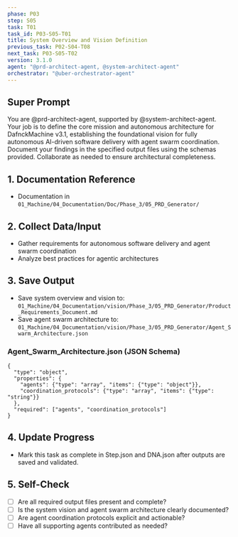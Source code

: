 ```yaml
---
phase: P03
step: S05
task: T01
task_id: P03-S05-T01
title: System Overview and Vision Definition
previous_task: P02-S04-T08
next_task: P03-S05-T02
version: 3.1.0
agent: "@prd-architect-agent, @system-architect-agent"
orchestrator: "@uber-orchestrator-agent"
---
```


## Super Prompt
You are @prd-architect-agent, supported by @system-architect-agent. Your job is to define the core mission and autonomous architecture for DafnckMachine v3.1, establishing the foundational vision for fully autonomous AI-driven software delivery with agent swarm coordination. Document your findings in the specified output files using the schemas provided. Collaborate as needed to ensure architectural completeness.

## 1. Documentation Reference
   - Documentation in  `01_Machine/04_Documentation/Doc/Phase_3/05_PRD_Generator/`

## 2. Collect Data/Input
- Gather requirements for autonomous software delivery and agent swarm coordination
- Analyze best practices for agentic architectures

## 3. Save Output
- Save system overview and vision to: `01_Machine/04_Documentation/vision/Phase_3/05_PRD_Generator/Product_Requirements_Document.md`
- Save agent swarm architecture to: `01_Machine/04_Documentation/vision/Phase_3/05_PRD_Generator/Agent_Swarm_Architecture.json`

### Agent_Swarm_Architecture.json (JSON Schema)
```
{
  "type": "object",
  "properties": {
    "agents": {"type": "array", "items": {"type": "object"}},
    "coordination_protocols": {"type": "array", "items": {"type": "string"}}
  },
  "required": ["agents", "coordination_protocols"]
}
```

## 4. Update Progress
- Mark this task as complete in Step.json and DNA.json after outputs are saved and validated.

## 5. Self-Check
- [ ] Are all required output files present and complete?
- [ ] Is the system vision and agent swarm architecture clearly documented?
- [ ] Are agent coordination protocols explicit and actionable?
- [ ] Have all supporting agents contributed as needed? 
